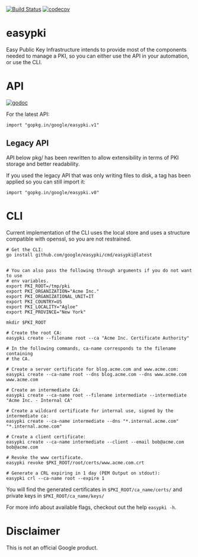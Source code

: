 [![Build
Status](https://travis-ci.org/google/easypki.svg?branch=master)](https://travis-ci.org/google/easypki)
[![codecov](https://codecov.io/gh/google/easypki/branch/master/graph/badge.svg)](https://codecov.io/gh/google/easypki)

easypki
======

Easy Public Key Infrastructure intends to provide most of the components needed
to manage a PKI, so you can either use the API in your automation, or use the
CLI.

# API

[![godoc](https://godoc.org/github.com/google/easypki?status.svg)](https://godoc.org/github.com/google/easypki)

For the latest API:

```
import "gopkg.in/google/easypki.v1"
```

## Legacy API

API below pkg/ has been rewritten to allow extensibility in terms of PKI
storage and better readability.

If you used the legacy API that was only writing files to disk, a tag has been
applied so you can still import it:

```
import "gopkg.in/google/easypki.v0"
```

# CLI

Current implementation of the CLI uses the local store and uses a structure
compatible with openssl, so you are not restrained.

```
# Get the CLI:
go install github.com/google/easypki/cmd/easypki@latest


# You can also pass the following through arguments if you do not want to use
# env variables.
export PKI_ROOT=/tmp/pki
export PKI_ORGANIZATION="Acme Inc."
export PKI_ORGANIZATIONAL_UNIT=IT
export PKI_COUNTRY=US
export PKI_LOCALITY="Agloe"
export PKI_PROVINCE="New York"

mkdir $PKI_ROOT

# Create the root CA:
easypki create --filename root --ca "Acme Inc. Certificate Authority"

# In the following commands, ca-name corresponds to the filename containing
# the CA.

# Create a server certificate for blog.acme.com and www.acme.com:
easypki create --ca-name root --dns blog.acme.com --dns www.acme.com www.acme.com

# Create an intermediate CA:
easypki create --ca-name root --filename intermediate --intermediate "Acme Inc. - Internal CA"

# Create a wildcard certificate for internal use, signed by the intermediate ca:
easypki create --ca-name intermediate --dns "*.internal.acme.com" "*.internal.acme.com"

# Create a client certificate:
easypki create --ca-name intermediate --client --email bob@acme.com bob@acme.com

# Revoke the www certificate.
easypki revoke $PKI_ROOT/root/certs/www.acme.com.crt

# Generate a CRL expiring in 1 day (PEM Output on stdout):
easypki crl --ca-name root --expire 1
```
You will find the generated certificates in `$PKI_ROOT/ca_name/certs/` and
private keys in `$PKI_ROOT/ca_name/keys/`

For more info about available flags, checkout out the help `easypki -h`.

# Disclaimer

This is not an official Google product.
